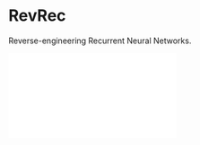 # RevRec
Reverse-engineering Recurrent Neural Networks. 

<embed src="ND_project.pdf" type="application/pdf">
